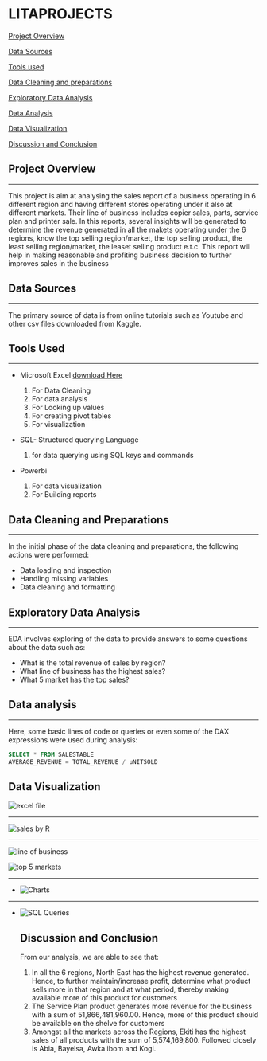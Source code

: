 # LITAPROJECTS

[Project Overview](#data-analysis)

[Data Sources](#data-sources)

[Tools used](#tools-used)

[Data Cleaning and preparations](data-cleaning-and-preparation)

[Exploratory Data Analysis](exploratory-data-analysis)

[Data Analysis](#data-analysis)

[Data Visualization](data-visualization)

[Discussion and Conclusion](discussion-and-conclusion)


## Project Overview
---
This project is aim at analysing the sales report of a business operating in 6 different region and having different stores operating under it also at different markets. Their line of business includes copier sales, parts, service plan and printer sale. In this reports, several insights will be generated to determine the revenue generated in all the makets operating under the 6 regions, know the top selling region/market, the top selling product, the least selling region/market, the leaset selling product e.t.c. This report will help in making reasonable and profiting business decision to further improves sales in the business

## Data Sources
---
The primary source of data is from online tutorials such as Youtube and other csv files downloaded from Kaggle.

## Tools Used
---
- Microsoft Excel [download Here](https://www.microsoft.com)
   1. For Data Cleaning 
   2. For data analysis 
   3. For Looking up values
   4. For creating pivot tables
   5. For visualization
      
- SQL- Structured querying Language
   1. for data querying using SQL keys and commands
  
- Powerbi
   1. For data visualization
   2. For Building reports

## Data Cleaning and Preparations
---
In the initial phase of the data cleaning and preparations, the following actions were performed:
- Data loading and inspection
- Handling missing variables
- Data cleaning and formatting

## Exploratory Data Analysis
---
 EDA involves exploring of the data to provide answers to some questions about the data such as:
 - What is the total revenue of sales by region?
 - What line of business has the highest sales?
 - What 5 market has the top sales? 

## Data analysis
---
Here, some basic lines of code or queries or even some of the DAX expressions were used during analysis:

```SQL
SELECT * FROM SALESTABLE
AVERAGE_REVENUE = TOTAL_REVENUE / uNITSOLD
```

## Data Visualization
![excel file](https://github.com/user-attachments/assets/1915a170-6966-4aaf-b8e4-7f07cf938d9e)

---

![sales by R](https://github.com/user-attachments/assets/949ec338-f05c-4725-a02f-d86c5ab219a9)

---
![line of business](https://github.com/user-attachments/assets/f6db6819-4581-4409-aaff-924317a96f9c)

![top 5 markets](https://github.com/user-attachments/assets/a78415ae-4165-4b34-8adb-db6be4b8770b)

---
- ![Charts](https://github.com/user-attachments/assets/c7c282a9-f803-4dac-bce0-55482dd11fe2)

---
- ![SQL Queries](https://github.com/user-attachments/assets/b021af7d-e847-4a80-9a80-9f50be183435)

  ## Discussion and Conclusion
  From our analysis, we are able to see that:
     1. In all the 6 regions, North East has the highest revenue generated. Hence, to further maintain/increase profit, determine what product sells more in that region and at what period, thereby making available more of this product for customers
     2. The Service Plan product generates more revenue for the business with a sum of 51,866,481,960.00. Hence, more of this product should be available on the shelve for customers
     3. Amongst all the markets across the Regions, Ekiti has the highest sales of all products with the sum of 5,574,169,800. Followed closely is Abia, Bayelsa, Awka ibom and Kogi.
